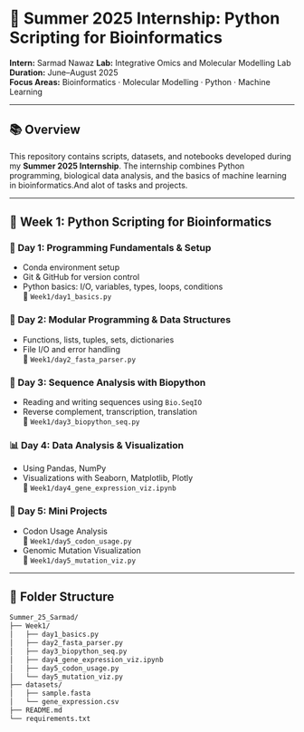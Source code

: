 # 🌿 Summer 2025 Internship: Python Scripting for Bioinformatics

**Intern:** Sarmad Nawaz
**Lab:** Integrative Omics and Molecular Modelling Lab  
**Duration:** June–August 2025  
**Focus Areas:** Bioinformatics · Molecular Modelling · Python · Machine Learning

---

## 📚 Overview

This repository contains scripts, datasets, and notebooks developed during my **Summer 2025 Internship**. The internship combines Python programming, biological data analysis, and the basics of machine learning in bioinformatics.And alot of tasks and projects.

---

## 📆 Week 1: Python Scripting for Bioinformatics

### 🔧 Day 1: Programming Fundamentals & Setup
- Conda environment setup
- Git & GitHub for version control
- Python basics: I/O, variables, types, loops, conditions  
📁 `Week1/day1_basics.py`

### 🧩 Day 2: Modular Programming & Data Structures
- Functions, lists, tuples, sets, dictionaries
- File I/O and error handling  
📁 `Week1/day2_fasta_parser.py`

### 🧬 Day 3: Sequence Analysis with Biopython
- Reading and writing sequences using `Bio.SeqIO`
- Reverse complement, transcription, translation  
📁 `Week1/day3_biopython_seq.py`

### 📊 Day 4: Data Analysis & Visualization
- Using Pandas, NumPy
- Visualizations with Seaborn, Matplotlib, Plotly  
📁 `Week1/day4_gene_expression_viz.ipynb`

### 🧠 Day 5: Mini Projects
- Codon Usage Analysis  
📁 `Week1/day5_codon_usage.py`
- Genomic Mutation Visualization  
📁 `Week1/day5_mutation_viz.py`

---

## 📂 Folder Structure

```bash
Summer_25_Sarmad/
├── Week1/
│   ├── day1_basics.py
│   ├── day2_fasta_parser.py
│   ├── day3_biopython_seq.py
│   ├── day4_gene_expression_viz.ipynb
│   ├── day5_codon_usage.py
│   └── day5_mutation_viz.py
├── datasets/
│   ├── sample.fasta
│   └── gene_expression.csv
├── README.md
└── requirements.txt
